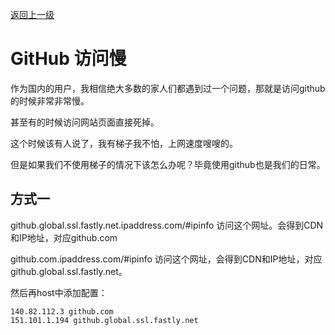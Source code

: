 [返回上一级](./README.md)

# GitHub 访问慢

作为国内的用户，我相信绝大多数的家人们都遇到过一个问题，那就是访问github的时候非常非常慢。

甚至有的时候访问网站页面直接死掉。

这个时候该有人说了，我有梯子我不怕，上网速度嗖嗖的。

但是如果我们不使用梯子的情况下该怎么办呢？毕竟使用github也是我们的日常。

## 方式一

github.global.ssl.fastly.net.ipaddress.com/#ipinfo 
访问这个网址。会得到CDN和IP地址，对应github.com

github.com.ipaddress.com/#ipinfo 
访问这个网址，会得到CDN和IP地址，对应github.global.ssl.fastly.net。

然后再host中添加配置：

```shell
140.82.112.3 github.com
151.101.1.194 github.global.ssl.fastly.net
```

